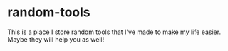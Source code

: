 # random-tools
This is a place I store random tools that I've made to make my life easier. Maybe they will help you as well!
